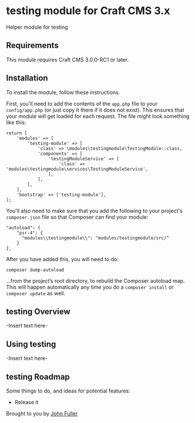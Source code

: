 # testing module for Craft CMS 3.x

Helper module for testing

## Requirements

This module requires Craft CMS 3.0.0-RC1 or later.

## Installation

To install the module, follow these instructions.

First, you'll need to add the contents of the `app.php` file to your `config/app.php` (or just copy it there if it does not exist). This ensures that your module will get loaded for each request. The file might look something like this:
```
return [
    'modules' => [
        'testing-module' => [
            'class' => \modules\testingmodule\TestingModule::class,
            'components' => [
                'testingModuleService' => [
                    'class' => 'modules\testingmodule\services\TestingModuleService',
                ],
            ],
        ],
    ],
    'bootstrap' => ['testing-module'],
];
```
You'll also need to make sure that you add the following to your project's `composer.json` file so that Composer can find your module:

    "autoload": {
        "psr-4": {
          "modules\\testingmodule\\": "modules/testingmodule/src/"
        }
    },

After you have added this, you will need to do:

    composer dump-autoload
 
 …from the project’s root directory, to rebuild the Composer autoload map. This will happen automatically any time you do a `composer install` or `composer update` as well.

## testing Overview

-Insert text here-

## Using testing

-Insert text here-

## testing Roadmap

Some things to do, and ideas for potential features:

* Release it

Brought to you by [John Fuller](https://hungerandransom.com)
